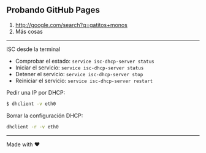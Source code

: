 ## Probando GitHub Pages

1. <http://google.com/search?q=gatitos+monos>
2. Más cosas


---

ISC desde la terminal

- Comprobar el estado: `service isc-dhcp-server status`
- Iniciar el servicio: `service isc-dhcp-server status`
- Detener el servicio: `service isc-dhcp-server stop`
- Reiniciar el servicio: `service isc-dhcp-server restart`

Pedir una IP por DHCP:
```bash
$ dhclient -v eth0
```

Borrar la configuración DHCP:
```bash
dhclient -r -v eth0
```


------

Made with :heart:
